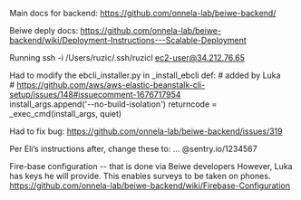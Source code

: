 Main docs for backend: 
https://github.com/onnela-lab/beiwe-backend/

Beiwe deply docs: 
https://github.com/onnela-lab/beiwe-backend/wiki/Deployment-Instructions---Scalable-Deployment

Running ssh -i /Users/ruzic/.ssh/ruzicl ec2-user@34.212.76.65

Had to modify the ebcli_installer.py in _install_ebcli def:
    # added by Luka                                                                                                                                                           
    # https://github.com/aws/aws-elastic-beanstalk-cli-setup/issues/148#issuecomment-1676717954                                                                               
    install_args.append('--no-build-isolation')
    returncode = _exec_cmd(install_args, quiet)

Had to fix bug: https://github.com/onnela-lab/beiwe-backend/issues/319

Per Eli’s instructions after, change these to: … @sentry.io/1234567

Fire-base configuration -- that is done via Beiwe developers
However, Luka has keys he will provide.  This enables surveys to be taken on phones. 
https://github.com/onnela-lab/beiwe-backend/wiki/Firebase-Configuration
